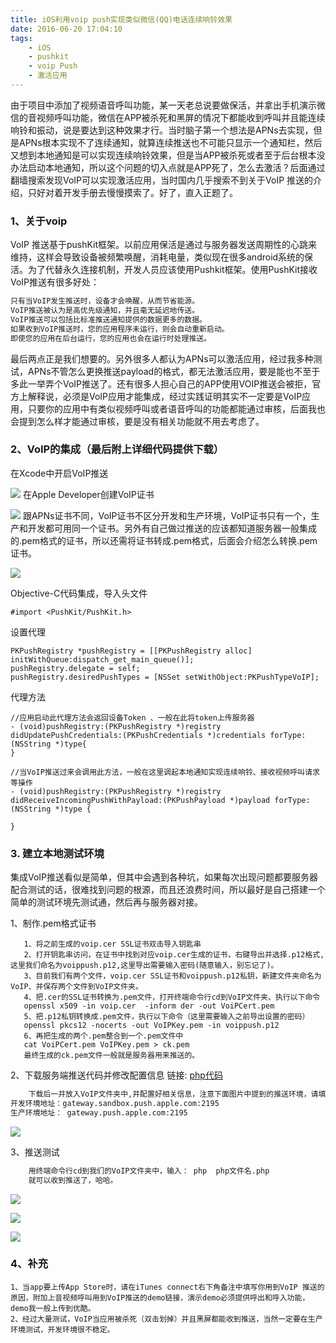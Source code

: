 ```yaml
---
title: iOS利用voip push实现类似微信(QQ)电话连续响铃效果
date: 2016-06-20 17:04:10
tags:
    - iOS
    - pushkit
    - voip Push
    - 激活应用
---
```

由于项目中添加了视频语音呼叫功能，某一天老总说要做保活，并拿出手机演示微信的音视频呼叫功能，微信在APP被杀死和黑屏的情况下都能收到呼叫并且能连续响铃和振动，说是要达到这种效果才行。<!-- more -->当时脑子第一个想法是APNs去实现，但是APNs根本实现不了连续通知，就算连续推送也不可能只显示一个通知栏，然后又想到本地通知是可以实现连续响铃效果，但是当APP被杀死或者至于后台根本没办法启动本地通知，所以这个问题的切入点就是APP死了，怎么去激活？后面通过翻墙搜索发现VoIP可以实现激活应用，当时国内几乎搜索不到关于VoIP 推送的介绍，只好对着开发手册去慢慢摸索了。好了，直入正题了。
	
### 1、关于voip
  VoIP 推送基于pushKit框架。以前应用保活是通过与服务器发送周期性的心跳来维持，这样会导致设备被频繁唤醒，消耗电量，类似现在很多android系统的保活。为了代替永久连接机制，开发人员应该使用Pushkit框架。使用PushKit接收VoIP推送有很多好处：
 ``` bash
只有当VoIP发生推送时，设备才会唤醒，从而节省能源。
VoIP推送被认为是高优先级通知，并且毫无延迟地传送。
VoIP推送可以包括比标准推送通知提供的数据更多的数据。
如果收到VoIP推送时，您的应用程序未运行，则会自动重新启动。
即使您的应用在后台运行，您的应用也会在运行时处理推送。
```
最后两点正是我们想要的。另外很多人都认为APNs可以激活应用，经过我多种测试，APNs不管怎么更换推送payload的格式，都无法激活应用，要是能也不至于多此一举弄个VoIP推送了。还有很多人担心自己的APP使用VOIP推送会被拒，官方上解释说，必须是VoIP应用才能集成，经过实践证明其实不一定要是VoIP应用，只要你的应用中有类似视频呼叫或者语音呼叫的功能都能通过审核，后面我也会提到怎么样才能通过审核，要是没有相关功能就不用去考虑了。

### 2、VoIP的集成（最后附上详细代码提供下载）
  在Xcode中开启VoIP推送

![](./_image/voip_setting.png)
  在Apple Developer创建VoIP证书

![](./_image/voip_center.png)
跟APNs证书不同，VoIP证书不区分开发和生产环境，VoIP证书只有一个，生产和开发都可用同一个证书。另外有自己做过推送的应该都知道服务器一般集成的.pem格式的证书，所以还需将证书转成.pem格式，后面会介绍怎么转换.pem证书。
 
![](./_image/E87CDC43-8E1A-4AFE-A198-70FA18DDF5EE.png)

Objective-C代码集成，导入头文件
```
#import <PushKit/PushKit.h>
```
设置代理
```
PKPushRegistry *pushRegistry = [[PKPushRegistry alloc] initWithQueue:dispatch_get_main_queue()];
pushRegistry.delegate = self;
pushRegistry.desiredPushTypes = [NSSet setWithObject:PKPushTypeVoIP];
```
代理方法
```
//应用启动此代理方法会返回设备Token 、一般在此将token上传服务器
- (void)pushRegistry:(PKPushRegistry *)registry didUpdatePushCredentials:(PKPushCredentials *)credentials forType:(NSString *)type{
}
```
```
//当VoIP推送过来会调用此方法，一般在这里调起本地通知实现连续响铃、接收视频呼叫请求等操作
- (void)pushRegistry:(PKPushRegistry *)registry didReceiveIncomingPushWithPayload:(PKPushPayload *)payload forType:(NSString *)type {
    
}
```

### 3. 建立本地测试环境
集成VoIP推送看似是简单，但其中会遇到各种坑，如果每次出现问题都要服务器配合测试的话，很难找到问题的根源，而且还浪费时间，所以最好是自己搭建一个简单的测试环境先测试通，然后再与服务器对接。
 
   1、制作.pem格式证书
 ```
    1、将之前生成的voip.cer SSL证书双击导入钥匙串
    2、打开钥匙串访问，在证书中找到对应voip.cer生成的证书，右键导出并选择.p12格式,这里我们命名为voippush.p12,这里导出需要输入密码(随意输入，别忘记了)。
    3、目前我们有两个文件，voip.cer SSL证书和voippush.p12私钥，新建文件夹命名为VoIP、并保存两个文件到VoIP文件夹。
    4、把.cer的SSL证书转换为.pem文件，打开终端命令行cd到VoIP文件夹、执行以下命令
    openssl x509 -in voip.cer  -inform der -out VoiPCert.pem
    5、把.p12私钥转换成.pem文件，执行以下命令（这里需要输入之前导出设置的密码）
    openssl pkcs12 -nocerts -out VoIPKey.pem -in voippush.p12
    6、再把生成的两个.pem整合到一个.pem文件中
    cat VoiPCert.pem VoIPKey.pem > ck.pem
    最终生成的ck.pem文件一般就是服务器用来推送的。
  ```
   
 2、下载服务端推送代码并修改配置信息
    链接: [php代码](https://hexo.io/docs/writing.html)
``` bash
    下载后一并放入VoIP文件夹中,并配置好相关信息，注意下面图片中提到的推送环境，请填写对应的环境地址，一般测试VoIP推送的稳定性最好是通过Hoc证书打包在生产环境中测试。
开发环境地址：gateway.sandbox.push.apple.com:2195 
生产环境地址： gateway.push.apple.com:2195
 ```    
![](./_image/01721EF2-ACDF-4D70-B711-7459C4BD3520.png)    

3、推送测试
``` bash
    用终端命令行cd到我们的VoIP文件夹中，输入： php  php文件名.php 
    就可以收到推送了，哈哈。
 ```    

![](./_image/2017-02-21-13-46-16.jpg)

![](./_image/2017-02-21-13-43-59.jpg)


![](./_image/5736CBDD-0FA7-41EA-8ECE-F254E0E13269.png)


### 4、补充
```
1、当app要上传App Store时，请在iTunes connect右下角备注中填写你用到VoIP 推送的原因，附加上音视频呼叫用到VoIP推送的demo链接，演示demo必须提供呼出和呼入功能，demo我一般上传到优酷。
2、经过大量测试，VoIP当应用被杀死（双击划掉）并且黑屏都能收到推送，当然一定要在生产环境测试，开发环境很不稳定。
```


